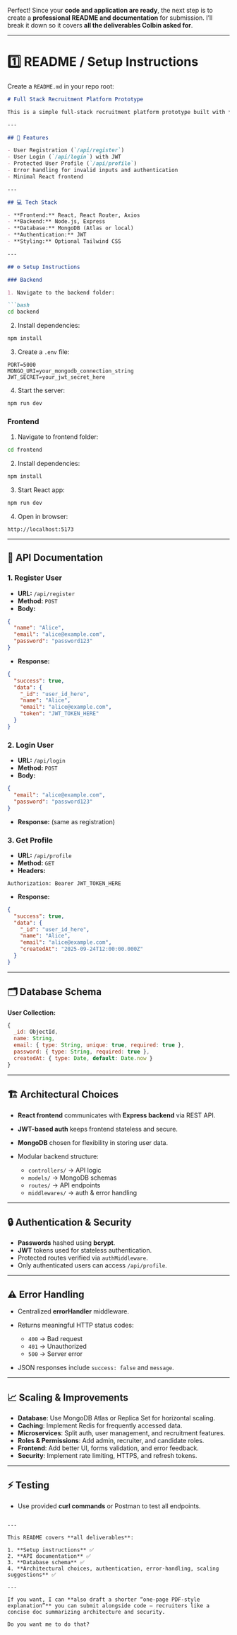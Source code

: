 Perfect! Since your **code and application are ready**, the next step is to create a **professional README and documentation** for submission. I’ll break it down so it covers **all the deliverables Colbin asked for**.

---

# **1️⃣ README / Setup Instructions**

Create a `README.md` in your repo root:

````markdown
# Full Stack Recruitment Platform Prototype

This is a simple full-stack recruitment platform prototype built with **React (frontend), Node.js + Express (backend), MongoDB**, and JWT-based authentication.

---

## 🚀 Features

- User Registration (`/api/register`)
- User Login (`/api/login`) with JWT
- Protected User Profile (`/api/profile`)
- Error handling for invalid inputs and authentication
- Minimal React frontend

---

## 💻 Tech Stack

- **Frontend:** React, React Router, Axios
- **Backend:** Node.js, Express
- **Database:** MongoDB (Atlas or local)
- **Authentication:** JWT
- **Styling:** Optional Tailwind CSS

---

## ⚙️ Setup Instructions

### Backend

1. Navigate to the backend folder:

```bash
cd backend
````

2. Install dependencies:

```bash
npm install
```

3. Create a `.env` file:

```env
PORT=5000
MONGO_URI=your_mongodb_connection_string
JWT_SECRET=your_jwt_secret_here
```

4. Start the server:

```bash
npm run dev
```

### Frontend

1. Navigate to frontend folder:

```bash
cd frontend
```

2. Install dependencies:

```bash
npm install
```

3. Start React app:

```bash
npm run dev
```

4. Open in browser:

```
http://localhost:5173
```

---

## 🔗 API Documentation

### **1. Register User**

* **URL:** `/api/register`
* **Method:** `POST`
* **Body:**

```json
{
  "name": "Alice",
  "email": "alice@example.com",
  "password": "password123"
}
```

* **Response:**

```json
{
  "success": true,
  "data": {
    "_id": "user_id_here",
    "name": "Alice",
    "email": "alice@example.com",
    "token": "JWT_TOKEN_HERE"
  }
}
```

### **2. Login User**

* **URL:** `/api/login`
* **Method:** `POST`
* **Body:**

```json
{
  "email": "alice@example.com",
  "password": "password123"
}
```

* **Response:** (same as registration)

### **3. Get Profile**

* **URL:** `/api/profile`
* **Method:** `GET`
* **Headers:**

```
Authorization: Bearer JWT_TOKEN_HERE
```

* **Response:**

```json
{
  "success": true,
  "data": {
    "_id": "user_id_here",
    "name": "Alice",
    "email": "alice@example.com",
    "createdAt": "2025-09-24T12:00:00.000Z"
  }
}
```

---

## 🗂 Database Schema

**User Collection:**

```js
{
  _id: ObjectId,
  name: String,
  email: { type: String, unique: true, required: true },
  password: { type: String, required: true },
  createdAt: { type: Date, default: Date.now }
}
```

---

## 🏗 Architectural Choices

* **React frontend** communicates with **Express backend** via REST API.
* **JWT-based auth** keeps frontend stateless and secure.
* **MongoDB** chosen for flexibility in storing user data.
* Modular backend structure:

  * `controllers/` → API logic
  * `models/` → MongoDB schemas
  * `routes/` → API endpoints
  * `middlewares/` → auth & error handling

---

## 🔒 Authentication & Security

* **Passwords** hashed using **bcrypt**.
* **JWT** tokens used for stateless authentication.
* Protected routes verified via `authMiddleware`.
* Only authenticated users can access `/api/profile`.

---

## ⚠️ Error Handling

* Centralized **errorHandler** middleware.
* Returns meaningful HTTP status codes:

  * `400` → Bad request
  * `401` → Unauthorized
  * `500` → Server error
* JSON responses include `success: false` and `message`.

---

## 📈 Scaling & Improvements

* **Database**: Use MongoDB Atlas or Replica Set for horizontal scaling.
* **Caching**: Implement Redis for frequently accessed data.
* **Microservices**: Split auth, user management, and recruitment features.
* **Roles & Permissions**: Add admin, recruiter, and candidate roles.
* **Frontend**: Add better UI, forms validation, and error feedback.
* **Security**: Implement rate limiting, HTTPS, and refresh tokens.

---

## ⚡ Testing

* Use provided **curl commands** or Postman to test all endpoints.

```

---

This README covers **all deliverables**:  

1. **Setup instructions** ✅  
2. **API documentation** ✅  
3. **Database schema** ✅  
4. **Architectural choices, authentication, error-handling, scaling suggestions** ✅  

---

If you want, I can **also draft a shorter “one-page PDF-style explanation”** you can submit alongside code — recruiters like a concise doc summarizing architecture and security.  

Do you want me to do that?
```
